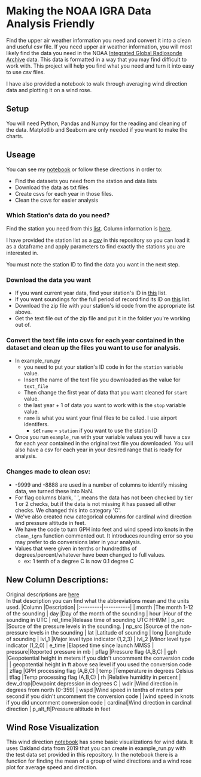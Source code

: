 #  Making the NOAA IGRA Data Analysis Friendly

Find the upper air weather information you need and convert it into a clean and useful csv file.  If you need upper air weather information, you will most likely find the data you need in the NOAA [Integrated Global Radiosonde Archive](https://www.ncdc.noaa.gov/data-access/weather-balloon/integrated-global-radiosonde-archive) data.  This data is formatted in a way that you may find difficult to work with.  This project will help you find what you need and turn it into easy to use csv files.  

I have also provided a notebook to walk through averaging wind direction data and plotting it on a wind rose.
  
## Setup

You will need Python, Pandas and Numpy for the reading and cleaning of the data.  Matplotlib and Seaborn are only needed if you want to make the charts.  


## Useage 

You can see my [notebook](https://github.com/madmep/Upper-Air-Weather-Data-/blob/main/create_and_clean_igra_csvs.ipynb) or follow these directions in order to:
* Find the datasets you need from the station and data lists
* Download the data as txt files
* Create csvs for each year in those files.
* Clean the csvs for easier analysis  

### Which Station's data do you need?
Find the station you need from this [list](https://www1.ncdc.noaa.gov/pub/data/igra/igra2-station-list.txt).  Column information is [here](https://www1.ncdc.noaa.gov/pub/data/igra/igra2-list-format.txt).  

I have provided the station list as a [csv](https://github.com/madmep/Upper-Air-Weather-Data-/blob/main/igra2_station_list.csv) in this repository so you can load it as a dataframe and apply parameters to find exactly the stations you are interested in.      

You must note the station ID to find the data you want in the next step.  

### Download the data you want
* If you want current year data, find your station's ID in [this](https://www1.ncdc.noaa.gov/pub/data/igra/data/data-y2d/) list.
* If you want soundings for the full period of record find its ID on [this](https://www1.ncdc.noaa.gov/pub/data/igra/data/data-por/) list.
* Download the zip file with your station's id code from the appropriate list above.
* Get the text file out of the zip file and put it in the folder you're working out of. 

### Convert the text file into csvs for each year contained in the dataset and clean up the files you want to use for analysis.
* In example_run.py 
    * you need to put your station's ID code in for the `station` variable value.
    * Insert the name of the text file you downloaded as the value for `text_file`
    * Then change the first year of data that you want cleaned for `start` value.
    * the last year + 1 of data you want to work with is the `stop` variable value.
    * `name` is what you want your final files to be called.  I use airport identifers.
        * set `name` = `station` if you want to use the station ID
* Once you run `example_run` with your variable values you will have a csv for each year contained in the original text file you downloaded.  You will also have a csv for each year in your desired range that is ready for analysis.

### Changes made to clean csv:
* -9999 and -8888 are used in a number of columns to identify missing data, we turned these into NaN.
* For flag columns blank, ' ', means the data has not been checked by tier 1 or 2 checks, but if the data is not missing it has passed all other checks.  We changed this into category 'C'.
* We've also created new categorical columns for cardinal wind direction and pressure altitude in feet.  
* We have the code to turn GPH into feet and wind speed into knots in the `clean_igra` function commented out.  It introduces rounding error so you may prefer to do conversions later in your analysis.  
* Values that were given in tenths or hundredths of degrees/percent/whatever have been changed to full values.
    * ex: 1 tenth of a degree C is now 0.1 degree C


## New Column Descriptions:

Original descriptions are [here](https://www1.ncdc.noaa.gov/pub/data/igra/data/igra2-data-format.txt)  
In that description you can find what the abbreviations mean and the units used.
|Column    |Description|
|:---------|-----------|
| month   |The month 1-12 of the sounding
| day     |Day of the month of the sounding
| hour    |Hour of the sounding in UTC
| rel_time|Release time of sounding UTC HHMM
| p_src   |Source of the pressure levels in the sounding.
| np_src  |Source of the non-pressure levels in the sounding
| lat     |Latitude of sounding
| long    |Longitude of sounding
| lvl_1   |Major level type indicator (1,2,3)
| lvl_2   |Minor level type indicator (1,2,0)
| e_time  |Elapsed time since launch MMSS
| pressure|Reported pressure in mb 
| pflag   |Pressure flag (A,B,C)
| gph     |Geopotential height in meters if you didn't uncomment the conversion code
|    | geopotential height in ft above sea level if you used the conversion code
| zflag   |GPH processing flag (A,B,C)
| temp    |Temperature in degrees Celsius
| tflag   |Temp processing flag (A,B,C)
| rh      |Relative humidity in percent
| dew_drop|Dewpoint depression in degrees C
| wdir    |Wind direction in degrees from north (0-359)
| wspd    |Wind speed in tenths of meters per second if you didn't uncomment the conversion code
|    |wind speed in knots if you did uncomment conversion code
| cardinal|Wind direction in cardinal direction 
| p_alt_ft|Pressure altitude in feet


## Wind Rose Visualization  

This wind direction [notebook](https://github.com/madmep/Upper-Air-Weather-Data-/blob/main/Wind%20Direction.ipynb) has some basic visualizations for wind data.  It uses Oakland data from 2019 that you can create in example_run.py with the test data set provided in this repository.  In the notebook there is a function for finding the mean of a group of wind directions and a wind rose plot for average speed and direction.

